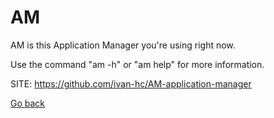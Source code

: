 # AM

 AM is this Application Manager you're using right now.
 
 Use the command "am -h" or "am help" for more information.

 SITE: https://github.com/ivan-hc/AM-application-manager

 [Go back](https://portable-linux-apps.github.io/apps.html)
